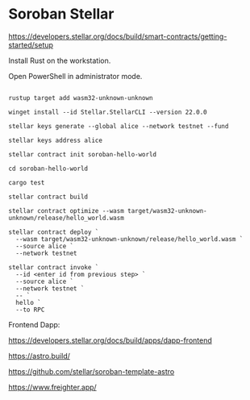 # Soroban Stellar

https://developers.stellar.org/docs/build/smart-contracts/getting-started/setup

Install Rust on the workstation.

Open PowerShell in administrator mode.

```

rustup target add wasm32-unknown-unknown

winget install --id Stellar.StellarCLI --version 22.0.0

stellar keys generate --global alice --network testnet --fund

stellar keys address alice

stellar contract init soroban-hello-world

cd soroban-hello-world

cargo test

stellar contract build

stellar contract optimize --wasm target/wasm32-unknown-unknown/release/hello_world.wasm

stellar contract deploy `
  --wasm target/wasm32-unknown-unknown/release/hello_world.wasm `
  --source alice `
  --network testnet

stellar contract invoke `
  --id <enter id from previous step> `
  --source alice `
  --network testnet `
  -- `
  hello `
  --to RPC

```

Frontend Dapp:

https://developers.stellar.org/docs/build/apps/dapp-frontend

https://astro.build/

https://github.com/stellar/soroban-template-astro

https://www.freighter.app/
